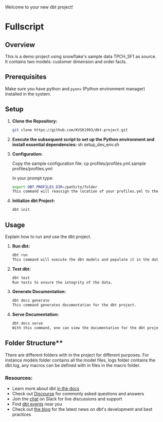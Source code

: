 Welcome to your new dbt project!

# Fullscript

## Overview

This is a demo project using snowflake's sample data TPCH_SF1 as source. It contains two models: customer dimension and order facts.

## Prerequisites

Make sure you have python and `pyenv` (Python environment manager) installed in the system.

## Setup

1. **Clone the Repository:**
   ```bash
   git clone https://github.com/KVSK1993/dbt-project.git

2. **Execute the subsequent script to set up the Python environment and install essential dependencies:**
    sh setup_dev_env.sh

3. **Configuration:**

    Copy the sample configuration file:
    cp profiles/profiles.yml.sample profiles/profiles.yml

    In your prompt type: 
    ```bash
    export DBT_PROFILES_DIR=/path/to/folder
    This command will reassign the location of your profiles.yml to the folder mentioned in /path/to/folder.

4. **Initialize dbt Project:**
    ```bash
    dbt init

## Usage
Explain how to run and use the dbt project.

1. **Run dbt:**
    ```bash
    dbt run
    This command will execute the dbt models and populate it in the data warehouse.

2. **Test dbt:**
    ```bash
    dbt test
    Run tests to ensure the integrity of the data.

3. **Generate Documentation:**
    ```bash
    dbt docs generate
    This command generates documentation for the dbt project.

4. **Serve Documentation:**
    ```bash
    dbt docs serve
    With this command, one can view the documentation for the dbt project.


## Folder Structure**
There are different folders with in the project for different purposes. For instance models folder contains all the model files, logs folder contains the dbt.log, any macros can be defined with in files in the macro folder.

### Resources:
- Learn more about dbt [in the docs](https://docs.getdbt.com/docs/introduction)
- Check out [Discourse](https://discourse.getdbt.com/) for commonly asked questions and answers
- Join the [chat](https://community.getdbt.com/) on Slack for live discussions and support
- Find [dbt events](https://events.getdbt.com) near you
- Check out [the blog](https://blog.getdbt.com/) for the latest news on dbt's development and best practices
